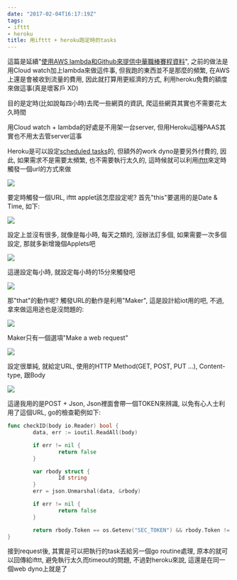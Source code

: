 ```yaml
---
date: "2017-02-04T16:17:19Z"
tags:
- ifttt
- heroku
title: 用ifttt + heroku跑定時的tasks
---
```


這篇是延續"[使用AWS lambda和Github來提供中華職棒賽程資料](http://blog.jln.co/%E4%BD%BF%E7%94%A8aws-lambda%E5%92%8Cgithub%E4%BE%86%E6%8F%90%E4%BE%9B%E4%B8%AD%E8%8F%AF%E8%81%B7%E6%A3%92%E8%B3%BD%E7%A8%8B%E8%B3%87%E6%96%99/)",
之前的做法是用Cloud watch加上lambda來做這件事, 但我跑的東西並不是那麼的頻繁, 在AWS上還是會被收到流量的費用,
因此就打算用更經濟的方式, 利用heroku免費的額度來做這事(真是壞客戶 XD)

目的是定時(比如說每四小時)去爬一些網頁的資訊, 爬這些網頁其實也不需要花太久時間

用Cloud watch + lambda的好處是不用架一台server, 但用Heroku這種PAAS其實也不用太去管server這事

Heroku是可以設定[scheduled tasks](https://devcenter.heroku.com/articles/scheduled-jobs-custom-clock-processes)的, 但額外的work dyno是要另外付費的,
因此, 如果需求不是需要太頻繁, 也不需要執行太久的, 這時候就可以利用[ifttt](https://ifttt.com/)來定時觸發一個url的方式來做

![](/images/posts/ifttt1.png)

要定時觸發一個URL, ifttt applet該怎麼設定呢? 首先"this"要選用的是Date & Time, 如下:

![](/images/posts/ifttt_time.png)

設定上並沒有很多, 就像是每小時, 每天之類的, 沒辦法訂多個, 如果需要一次多個設定, 那就多新增幾個Applets吧

![](/images/posts/ifttt_time_sel.png)

這邊設定每小時, 就設定每小時的15分來觸發吧

![](/images/posts/ifttt_set_time.png)

那"that"的動作呢? 觸發URL的動作是利用"Maker", 這是設計給iot用的吧, 不過, 拿來做這用途也是沒問題的:

![](/images/posts/ifttt_maker.png)

Maker只有一個選項"Make a web request"

![](/images/posts/ifttt_choose_action.png)

設定很單純, 就給定URL, 使用的HTTP Method(GET, POST, PUT ...), Content-type, 跟Body

![](/images/posts/ifttt_make_req.png)

這邊我用的是POST + Json, Json裡面會帶一個TOKEN來辨識, 以免有心人士利用了這個URL, go的檢查範例如下:

```go
func checkID(body io.Reader) bool {
        data, err := ioutil.ReadAll(body)

        if err != nil {
                return false
        }

        var rbody struct {
                Id string
        }
        err = json.Unmarshal(data, &rbody)

        if err != nil {
                return false
        }

        return rbody.Token == os.Getenv("SEC_TOKEN") && rbody.Token != ""
}
```

接到request後, 其實是可以把執行的task丟給另一個go routine處理, 原本的就可以回傳給ifttt, 避免執行太久而timeout的問題, 不過對heroku來說, 這還是在同一個web dyno上就是了